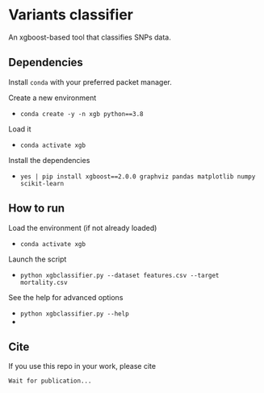 # Variants classifier
An xgboost-based tool that classifies SNPs data.

## Dependencies
Install `conda` with your preferred packet manager.

Create a new environment 
- `conda create -y -n xgb python==3.8`

Load it 
- `conda activate xgb`

Install the dependencies 
- `yes | pip install xgboost==2.0.0 graphviz pandas matplotlib numpy scikit-learn`

## How to run
Load the environment (if not already loaded)
- `conda activate xgb`

Launch the script 
- `python xgbclassifier.py --dataset features.csv --target mortality.csv`

See the help for advanced options
- `python xgbclassifier.py --help`
- 
## Cite
If you use this repo in your work, please cite

```
Wait for publication...
```
